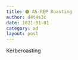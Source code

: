 ```yaml
---
title: 🟠 AS-REP Roasting
author: d4t4s3c
date: 1021-01-01
category: ad
layout: post
---
```


Kerberoasting

